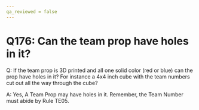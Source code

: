 ```yaml
---
qa_reviewed = false
---
```


# Q176: Can the team prop have holes in it?

Q: If the team prop is 3D printed and all one solid color (red or blue) can the prop have holes in it?  For instance a 4x4 inch cube with the team numbers cut out all the way through the cube?

A: Yes, A Team Prop may have holes in it. Remember, the Team Number must abide by Rule TE05.